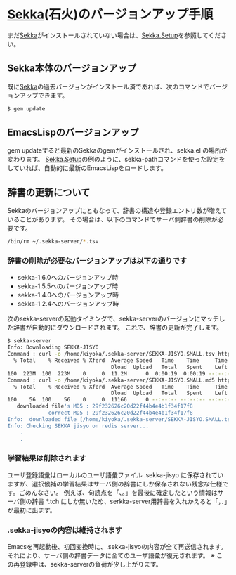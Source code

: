 # [Sekka](https://github.com/kiyoka/sekka)(石火)のバージョンアップ手順
まだ[Sekka](https://github.com/kiyoka/sekka)がインストールされていない場合は、[Sekka.Setup](Sekka.Setup.md)を参照してください。

## Sekka本体のバージョンアップ
既に[Sekka](https://github.com/kiyoka/sekka)の過去バージョンがインストール済であれば、次のコマンドでバージョンアップできます。
```bash
$ gem update
```

## EmacsLispのバージョンアップ
gem updateすると最新のSekkaのgemがインストールされ、sekka.el の場所が変わります。
[Sekka.Setup](Sekka.Setup.md)の例のように、sekka-pathコマンドを使った設定をしていれば、自動的に最新のEmacsLispをロードします。


## 辞書の更新について
Sekkaのバージョンアップにともなって、辞書の構造や登録エントリ数が増えていることがあります。
その場合は、以下のコマンドでサーバ側辞書の削除が必要です。
```bash
/bin/rm ~/.sekka-server/*.tsv
```
### 辞書の削除が必要なバージョンアップは以下の通りです
- sekka-1.6.0へのバージョンアップ時
- sekka-1.5.5へのバージョンアップ時
- sekka-1.4.0へのバージョンアップ時
- sekka-1.2.4へのバージョンアップ時

次のsekka-serverの起動タイミングで、sekka-serverのバージョンにマッチした辞書が自動的にダウンロードされます。
これで、辞書の更新が完了します。
```bash
$ sekka-server
Info: Downloading SEKKA-JISYO
Command : curl -o /home/kiyoka/.sekka-server/SEKKA-JISYO.SMALL.tsv http://sumibi.org/sekka/dict/0.9.2/SEKKA-JISYO.SMALL.tsv
  % Total    % Received % Xferd  Average Speed   Time    Time     Time  Current
                                 Dload  Upload   Total   Spent    Left  Speed
100  223M  100  223M    0     0  11.2M      0  0:00:19  0:00:19 --:--:-- 11.2M
Command : curl -o /home/kiyoka/.sekka-server/SEKKA-JISYO.SMALL.md5 http://sumibi.org/sekka/dict/0.9.2/SEKKA-JISYO.SMALL.md5
  % Total    % Received % Xferd  Average Speed   Time    Time     Time  Current
                                 Dload  Upload   Total   Spent    Left  Speed
100    56  100    56    0     0  11166      0 --:--:-- --:--:-- --:--:-- 56000
   downloaded file's MD5 : 29f232626c20d22f44b4e4b1f34f17f8
             correct MD5 : 29f232626c20d22f44b4e4b1f34f17f8
Info:  downloaded file [/home/kiyoka/.sekka-server/SEKKA-JISYO.SMALL.tsv] verify OK.
Info: Checking SEKKA jisyo on redis server...
    .
    .
```

### 学習結果は削除されます
ユーザ登録語彙はローカルのユーザ語彙ファイル .sekka-jisyo に保存されていますが、選択候補の学習結果はサーバ側の辞書にしか保存されない残念な仕様です。ごめんなさい。
例えば、句読点を「、。」を最後に確定したという情報はサーバ側の辞書 *.tch にしか無いため、serkka-server用辞書を入れかえると「，．」が最初に出ます。


### .sekka-jisyoの内容は維持されます
Emacsを再起動後、初回変換時に、.sekka-jisyoの内容が全て再送信されます。
それにより、サーバ側の辞書データに全てのユーザ語彙が復元されます。
※ この再登録中は、sekka-serverの負荷が少し上がります。


